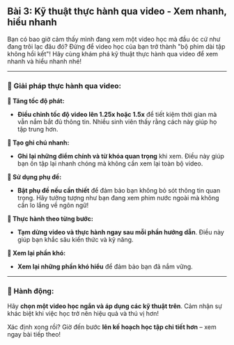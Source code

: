 ## Bài 3: Kỹ thuật thực hành qua video - Xem nhanh, hiểu nhanh

Bạn có bao giờ cảm thấy mình đang xem một video học mà đầu óc cứ như đang trôi lạc đâu đó? Đừng để video học của bạn trở thành "bộ phim dài tập không hồi kết"! Hãy cùng khám phá kỹ thuật thực hành qua video để xem nhanh và hiểu nhanh nhé!

---

### 📌 Giải pháp thực hành qua video:

**🔹 Tăng tốc độ phát:**
- **Điều chỉnh tốc độ video lên 1.25x hoặc 1.5x** để tiết kiệm thời gian mà vẫn nắm bắt đủ thông tin. Nhiều sinh viên thấy rằng cách này giúp họ tập trung hơn.

**🔹 Tạo ghi chú nhanh:**
- **Ghi lại những điểm chính và từ khóa quan trọng** khi xem. Điều này giúp bạn ôn tập lại nhanh chóng mà không cần xem lại toàn bộ video.

**🔹 Sử dụng phụ đề:**
- **Bật phụ đề nếu cần thiết** để đảm bảo bạn không bỏ sót thông tin quan trọng. Hãy tưởng tượng như bạn đang xem phim nước ngoài mà không cần lo lắng về ngôn ngữ!

**🔹 Thực hành theo từng bước:**
- **Tạm dừng video và thực hành ngay sau mỗi phần hướng dẫn**. Điều này giúp bạn khắc sâu kiến thức và kỹ năng.

**🔹 Xem lại phần khó:**
- **Xem lại những phần khó hiểu** để đảm bảo bạn đã nắm vững.

---

### 🚀 Hành động:

Hãy **chọn một video học ngắn và áp dụng các kỹ thuật trên**. Cảm nhận sự khác biệt khi việc học trở nên hiệu quả và thú vị hơn!

Xác định xong rồi? Giờ đến bước **lên kế hoạch học tập chi tiết hơn** – xem ngay bài tiếp theo!